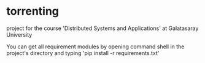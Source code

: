 # torrenting
project for the course 'Distributed Systems and Applications' at Galatasaray University

You can get all requirement modules by opening command shell in the project's directory and typing 'pip install -r requirements.txt'

